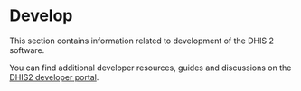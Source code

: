 # Develop

This section contains information related to development of the DHIS 2 software.

You can find additional developer resources, guides and discussions on the [DHIS2 developer portal](https://developers.dhis2.org).
